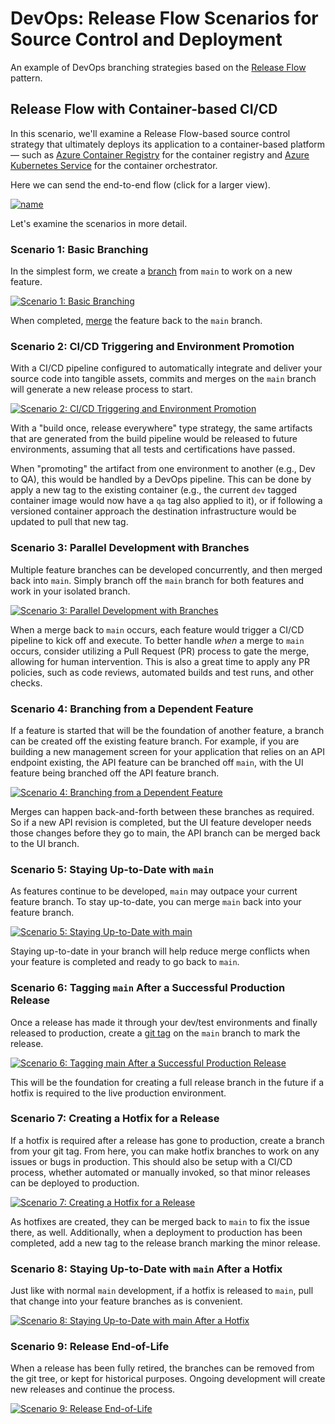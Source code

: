 # DevOps: Release Flow Scenarios for Source Control and Deployment

An example of DevOps branching strategies based on the
[Release Flow](http://releaseflow.org) pattern.

## Release Flow with Container-based CI/CD

In this scenario, we'll examine a Release Flow-based source control strategy
that ultimately deploys its application to a container-based platform — such as
[Azure Container Registry](https://azure.microsoft.com/products/container-registry/)
for the container registry and
[Azure Kubernetes Service](https://azure.microsoft.com/products/kubernetes-service/)
for the container orchestrator.

Here we can send the end-to-end flow (click for a larger view).

[![name](./exports/release-flow-container-cicd-full.drawio.png)](exports/release-flow-container-cicd-full.drawio.png)

Let's examine the scenarios in more detail.

### Scenario 1: Basic Branching

In the simplest form, we create a
[branch](https://git-scm.com/book/en/v2/Git-Branching-Basic-Branching-and-Merging)
from `main` to work on a new feature.

[![Scenario 1: Basic Branching](./exports/release-flow-container-cicd-s1.drawio.png)](exports/release-flow-container-cicd-s1.drawio.png)

When completed,
[merge](https://git-scm.com/book/en/v2/Git-Tools-Advanced-Merging) the feature
back to the `main` branch.

### Scenario 2: CI/CD Triggering and Environment Promotion

With a CI/CD pipeline configured to automatically integrate and deliver your
source code into tangible assets, commits and merges on the `main` branch will
generate a new release process to start.

[![Scenario 2: CI/CD Triggering and Environment Promotion](./exports/release-flow-container-cicd-s2.drawio.png)](exports/release-flow-container-cicd-s2.drawio.png)

With a "build once, release everywhere" type strategy, the same artifacts that
are generated from the build pipeline would be released to future environments,
assuming that all tests and certifications have passed.

When "promoting" the artifact from one environment to another (e.g., Dev to QA),
this would be handled by a DevOps pipeline. This can be done by apply a new tag
to the existing container (e.g., the current `dev` tagged container image would
now have a `qa` tag also applied to it), or if following a versioned container
approach the destination infrastructure would be updated to pull that new tag.

### Scenario 3: Parallel Development with Branches

Multiple feature branches can be developed concurrently, and then merged back
into `main`. Simply branch off the `main` branch for both features and work in
your isolated branch.

[![Scenario 3: Parallel Development with Branches](./exports/release-flow-container-cicd-s3.drawio.png)](exports/release-flow-container-cicd-s3.drawio.png)

When a merge back to `main` occurs, each feature would trigger a CI/CD pipeline
to kick off and execute. To better handle _when_ a merge to `main` occurs,
consider utilizing a Pull Request (PR) process to gate the merge, allowing for
human intervention. This is also a great time to apply any PR policies, such as
code reviews, automated builds and test runs, and other checks.

### Scenario 4: Branching from a Dependent Feature

If a feature is started that will be the foundation of another feature, a branch
can be created off the existing feature branch. For example, if you are building
a new management screen for your application that relies on an API endpoint
existing, the API feature can be branched off `main`, with the UI feature being
branched off the API feature branch.

[![Scenario 4: Branching from a Dependent Feature](./exports/release-flow-container-cicd-s4.drawio.png)](exports/release-flow-container-cicd-s4.drawio.png)

Merges can happen back-and-forth between these branches as required. So if a new
API revision is completed, but the UI feature developer needs those changes
before they go to main, the API branch can be merged back to the UI branch.

### Scenario 5: Staying Up-to-Date with `main`

As features continue to be developed, `main` may outpace your current feature
branch. To stay up-to-date, you can merge `main` back into your feature branch.

[![Scenario 5: Staying Up-to-Date with main](./exports/release-flow-container-cicd-s5.drawio.png)](exports/release-flow-container-cicd-s5.drawio.png)

Staying up-to-date in your branch will help reduce merge conflicts when your
feature is completed and ready to go back to `main`.

### Scenario 6: Tagging `main` After a Successful Production Release

Once a release has made it through your dev/test environments and finally
released to production, create a
[git tag](https://git-scm.com/book/en/v2/Git-Basics-Tagging) on the `main`
branch to mark the release.

[![Scenario 6: Tagging main After a Successful Production Release](./exports/release-flow-container-cicd-s6.drawio.png)](exports/release-flow-container-cicd-s6.drawio.png)

This will be the foundation for creating a full release branch in the future if
a hotfix is required to the live production environment.

### Scenario 7: Creating a Hotfix for a Release

If a hotfix is required after a release has gone to production, create a branch
from your git tag. From here, you can make hotfix branches to work on any issues
or bugs in production. This should also be setup with a CI/CD process, whether
automated or manually invoked, so that minor releases can be deployed to
production.

[![Scenario 7: Creating a Hotfix for a Release](./exports/release-flow-container-cicd-s7.drawio.png)](exports/release-flow-container-cicd-s7.drawio.png)

As hotfixes are created, they can be merged back to `main` to fix the issue
there, as well. Additionally, when a deployment to production has been
completed, add a new tag to the release branch marking the minor release.

### Scenario 8: Staying Up-to-Date with `main` After a Hotfix

Just like with normal `main` development, if a hotfix is released to `main`,
pull that change into your feature branches as is convenient.

[![Scenario 8: Staying Up-to-Date with main After a Hotfix](./exports/release-flow-container-cicd-s8.drawio.png)](exports/release-flow-container-cicd-s8.drawio.png)

### Scenario 9: Release End-of-Life

When a release has been fully retired, the branches can be removed from the git
tree, or kept for historical purposes. Ongoing development will create new
releases and continue the process.

[![Scenario 9: Release End-of-Life](./exports/release-flow-container-cicd-s9.drawio.png)](exports/release-flow-container-cicd-s9.drawio.png)
